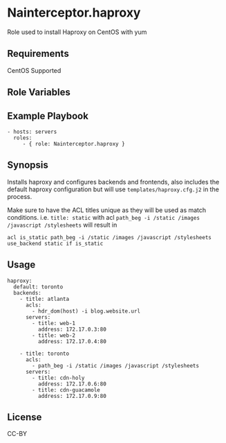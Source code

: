Nainterceptor.haproxy
====================

Role used to install Haproxy on CentOS with yum

Requirements
------------

CentOS Supported

Role Variables
--------------

Example Playbook
----------------

    - hosts: servers
      roles:
         - { role: Nainterceptor.haproxy }
         
## Synopsis
Installs haproxy and configures backends and frontends, also includes the default haproxy configuration but will use ```templates/haproxy.cfg.j2``` in the process.

Make sure to have the ACL titles unique as they will be used as match conditions. i.e.
```title: static``` with acl ```path_beg -i /static /images /javascript /stylesheets``` will result in

    acl is_static path_beg -i /static /images /javascript /stylesheets
    use_backend static if is_static

## Usage

    haproxy:
      default: toronto
      backends:
        - title: atlanta
          acls:
            - hdr_dom(host) -i blog.website.url
          servers:
            - title: web-1
              address: 172.17.0.3:80
            - title: web-2
              address: 172.17.0.4:80
    
        - title: toronto
          acls:
            - path_beg -i /static /images /javascript /stylesheets
          servers:
            - title: cdn-holy
              address: 172.17.0.6:80
            - title: cdn-guacamole
              address: 172.17.0.9:80

License
-------

CC-BY
